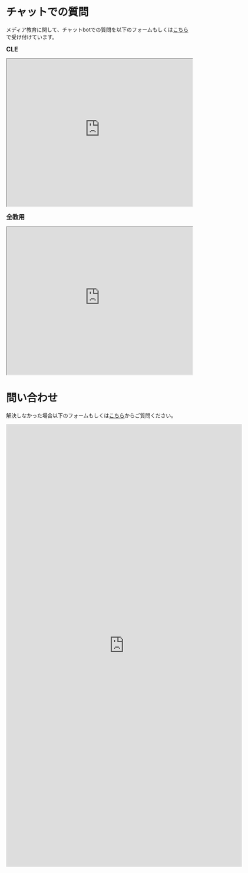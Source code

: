 # チャットでの質問
メディア教育に関して、チャットbotでの質問を以下のフォームもしくは[こちら](https://sites.google.com/site/sshimojo/medialec)で受け付けています。  

<span style="font-size : 120%">**CLE**</span>  
<div class="iframe-wrap">
<iframe src='https://webchat.botframework.com/embed/media-lecture-bot?s=wArsIEL1Lxo.hMUQAbA0TF1jMS15MzzaK6ix1mgv7Fi6KJzCQUr1zXA'
 style='min-width: 200px; width: 100%; min-height: 400px;'></iframe>
</div>  


<span style="font-size : 120%">**全教用**</span>  
<div class="iframe-wrap">
<iframe src='https://webchat.botframework.com/embed/zenkyo-lecture-bot?s=ypImK64DxFk.KDbC3R0qHVJxAvq1hpENirYG6tLIqpZX0w2VCtY--og'
 style='min-width: 200px; width: 100%; min-height: 400px;'></iframe>
</div>

# 問い合わせ
解決しなかった場合以下のフォームもしくは[こちら](https://docs.google.com/spreadsheets/d/1mWzlBU_PhmJ-6mh7RaZcGNEO72OYApXE/edit#gid=1133698428)からご質問ください。
<div class="iframe-wrap">
<iframe src="https://docs.google.com/forms/d/e/1FAIpQLSctd0cCy3UNsu6YIRRRsGrMv6qpdPiRB_sulIuwL14HW7yz8Q/viewform?embedded=true" width="640" height="1200" frameborder="0" marginheight="0" marginwidth="0">読み込んでいます…</iframe>
</div>
